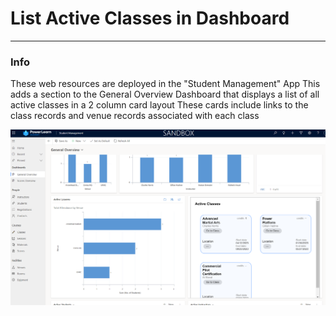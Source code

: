 # List Active Classes in Dashboard

---

### Info

These web resources are deployed in the "Student Management" App
This adds a section to the General Overview Dashboard that displays a list of all active classes in a 2 column card layout
These cards include links to the class records and venue records associated with each class

![Screenshot](Screenshot_Example.png)
